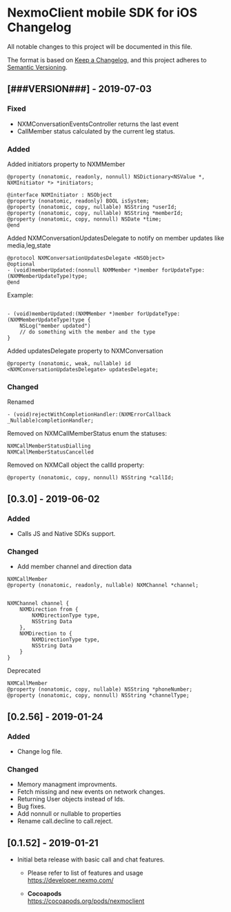 # NexmoClient mobile SDK for iOS Changelog
All notable changes to this project will be documented in this file.

The format is based on [Keep a Changelog](https://keepachangelog.com/en/1.0.0/),
and this project adheres to [Semantic Versioning](https://semver.org/spec/v2.0.0.html).

## [###VERSION###] - 2019-07-03
### Fixed
- NXMConversationEventsController returns the last event
- CallMember status calculated by the current leg status.

### Added
Added initiators property to NXMMember 
```
@property (nonatomic, readonly, nonnull) NSDictionary<NSValue *, NXMInitiator *> *initiators;

@interface NXMInitiator : NSObject
@property (nonatomic, readonly) BOOL isSystem;
@property (nonatomic, copy, nullable) NSString *userId;
@property (nonatomic, copy, nullable) NSString *memberId;
@property (nonatomic, copy, nonnull) NSDate *time;
@end
```

Added NXMConversationUpdatesDelegate to notify on member updates like media,leg,state
```
@protocol NXMConversationUpdatesDelegate <NSObject>
@optional
- (void)memberUpdated:(nonnull NXMMember *)member forUpdateType:(NXMMemberUpdateType)type;
@end
```

Example:
```

- (void)memberUpdated:(NXMMember *)member forUpdateType:(NXMMemberUpdateType)type {
	NSLog("member updated")
	// do something with the member and the type 
}

```

Added updatesDelegate property to NXMConversation 
```
@property (nonatomic, weak, nullable) id <NXMConversationUpdatesDelegate> updatesDelegate;
```

### Changed
Renamed
```
- (void)rejectWithCompletionHandler:(NXMErrorCallback _Nullable)completionHandler;
```

Removed on NXMCallMemberStatus enum the statuses:
```
NXMCallMemberStatusDialling
NXMCallMemberStatusCancelled
```

Removed on NXMCall object the callId property:
```
@property (nonatomic, copy, nonnull) NSString *callId;
```

## [0.3.0] - 2019-06-02
### Added
- Calls JS and Native SDKs support.

### Changed
- Add member channel and direction data
```
NXMCallMember
@property (nonatomic, readonly, nullable) NXMChannel *channel;


NXMChannel channel {
	NXMDirection from {
		NXMDirectionType type,
		NSString Data
	},
	NXMDirection to {
		NXMDirectionType type,
		NSString Data
	}
}
```

Deprecated
```
NXMCallMember
@property (nonatomic, copy, nullable) NSString *phoneNumber;
@property (nonatomic, copy, nonnull) NSString *channelType;
```


## [0.2.56] - 2019-01-24
### Added
- Change log file.

### Changed
- Memory managment improvments.
- Fetch missing and new events on network changes.
- Returning User objects instead of Ids.
- Bug fixes.
- Add nonnull or nullable to properties
- Rename call.decline to call.reject.


## [0.1.52] - 2019-01-21
- Initial beta release with basic call and chat features.

	- Please refer to list of features and usage  
	  https://developer.nexmo.com/

	- **Cocoapods**  
	  https://cocoapods.org/pods/nexmoclient
